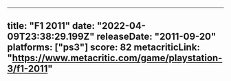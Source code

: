 
---
title: "F1 2011"
date: "2022-04-09T23:38:29.199Z"
releaseDate: "2011-09-20"
platforms: ["ps3"]
score: 82
metacriticLink: "https://www.metacritic.com/game/playstation-3/f1-2011"
---
